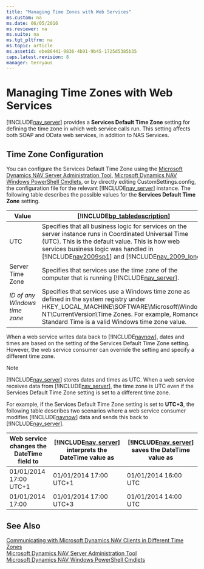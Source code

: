 ```yaml
---
title: "Managing Time Zones with Web Services"
ms.custom: na
ms.date: 06/05/2016
ms.reviewer: na
ms.suite: na
ms.tgt_pltfrm: na
ms.topic: article
ms.assetid: ebe86441-9836-4b91-9b45-1725d5385b35
caps.latest.revision: 8
manager: terryaus
---
```

# Managing Time Zones with Web Services
[!INCLUDE[nav_server](includes/nav_server_md.md)] provides a **Services Default Time Zone** setting for defining the time zone in which web service calls run. This setting affects both SOAP and OData web services, in addition to NAS Services.  
  
## Time Zone Configuration  
 You can configure the Services Default Time Zone using the [Microsoft Dynamics NAV Server Administration Tool](Microsoft-Dynamics-NAV-Server-Administration-Tool.md), [Microsoft Dynamics NAV Windows PowerShell Cmdlets](Microsoft-Dynamics-NAV-Windows-PowerShell-Cmdlets.md), or by directly editing CustomSettings.config, the configuration file for the relevant [!INCLUDE[nav_server](includes/nav_server_md.md)] instance. The following table describes the possible values for the **Services Default Time Zone** setting.  
  
|Value|[!INCLUDE[bp_tabledescription](includes/bp_tabledescription_md.md)]|  
|-----------|---------------------------------------|  
|UTC|Specifies that all business logic for services on the server instance runs in Coordinated Universal Time \(UTC\). This is the default value. This is how web services business logic was handled in [!INCLUDE[nav2009sp1](includes/nav2009sp1_md.md)] and [!INCLUDE[nav_2009_long](includes/nav_2009_long_md.md)].|  
|Server Time Zone|Specifies that services use the time zone of the computer that is running [!INCLUDE[nav_server](includes/nav_server_md.md)].|  
|*ID of any Windows time zone*|Specifies that services use a Windows time zone as defined in the system registry under HKEY\_LOCAL\_MACHINE\\SOFTWARE\\Microsoft\\Windows NT\\CurrentVersion\\Time Zones. For example, Romance Standard Time is a valid Windows time zone value.|  
  
 When a web service writes data back to [!INCLUDE[navnow](includes/navnow_md.md)], dates and times are based on the setting of the Services Default Time Zone setting. However, the web service consumer can override the setting and specify a different time zone.  
  
> [!NOTE]  
>  [!INCLUDE[nav_server](includes/nav_server_md.md)] stores dates and times as UTC. When a web service receives data from [!INCLUDE[nav_server](includes/nav_server_md.md)], the time zone is UTC even if the Services Default Time Zone setting is set to a different time zone.  
  
 For example, if the Services Default Time Zone setting is set to **UTC\+3**, the following table describes two scenarios where a web service consumer modifies [!INCLUDE[navnow](includes/navnow_md.md)] data and sends this back to [!INCLUDE[nav_server](includes/nav_server_md.md)].  
  
|Web service changes the DateTime field to|[!INCLUDE[nav_server](includes/nav_server_md.md)] interprets the DateTime value as|[!INCLUDE[nav_server](includes/nav_server_md.md)] saves the DateTime value as|  
|-----------------------------------------------|---------------------------------------------------------------|----------------------------------------------------------|  
|01\/01\/2014 17:00 UTC\+1|01\/01\/2014 17:00 UTC\+1|01\/01\/2014 16:00 UTC|  
|01\/01\/2014 17:00|01\/01\/2014 17:00 UTC\+3|01\/01\/2014 14:00 UTC|  
  
## See Also  
 [Communicating with Microsoft Dynamics NAV Clients in Different Time Zones](Communicating-with-Microsoft-Dynamics-NAV-Clients-in-Different-Time-Zones.md)   
 [Microsoft Dynamics NAV Server Administration Tool](Microsoft-Dynamics-NAV-Server-Administration-Tool.md)   
 [Microsoft Dynamics NAV Windows PowerShell Cmdlets](Microsoft-Dynamics-NAV-Windows-PowerShell-Cmdlets.md)